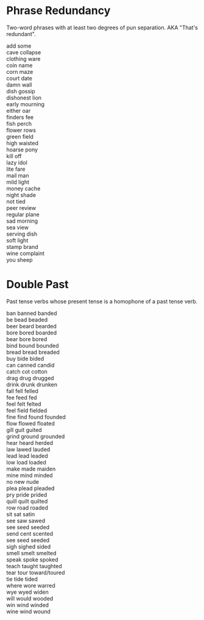 # Phrase Redundancy
Two-word phrases with at least two degrees of pun separation. AKA "That's redundant".

add some  
cave collapse  
clothing ware  
coin name  
corn maze  
court date  
damn wall  
dish gossip  
dishonest lion  
early mourning  
either oar  
finders fee  
fish perch  
flower rows  
green field  
high waisted  
hoarse pony  
kill off  
lazy idol  
lite fare  
mail man  
mild light  
money cache  
night shade  
not tied  
peer review  
regular plane  
sad morning  
sea view  
serving dish  
soft light  
stamp brand  
wine complaint  
you sheep  

# Double Past
Past tense verbs whose present tense is a homophone of a past tense verb.

ban banned banded  
be bead beaded  
beer beard bearded  
bore bored boarded  
bear bore bored  
bind bound bounded  
bread bread breaded  
buy bide bided  
can canned candid  
catch cot cotton  
drag drug drugged  
drink drunk drunken  
fall fell felled  
fee feed fed  
feel felt felted  
feel field fielded  
fine find found founded  
flow flowed floated  
gill guit guited  
grind ground grounded  
hear heard herded  
law lawed lauded  
lead lead leaded  
low load loaded  
make made maiden  
mine mind minded  
no new nude  
plea plead pleaded  
pry pride prided  
quill quilt quilted  
row road roaded  
sit sat satin  
see saw sawed  
see seed seeded  
send cent scented  
see seed seeded  
sigh sighed sided  
smell smelt smelted  
speak spoke spoked  
teach taught taughted  
tear tour toward/toured  
tie tide tided  
where wore warred  
wye wyed widen  
will would wooded  
win wind winded  
wine wind wound  
